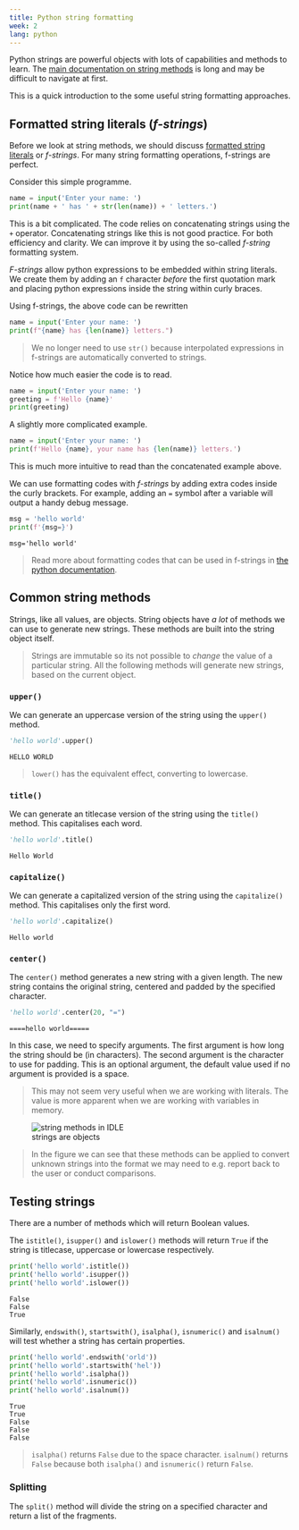 ```yaml
---
title: Python string formatting
week: 2
lang: python
---
```


Python strings are powerful objects with lots of capabilities and methods to learn.
The [main documentation on string methods](https://docs.python.org/3.3/library/stdtypes.html?highlight=split#string-methods) is long and may be difficult to navigate at first.

This is a quick introduction to the some useful string formatting approaches.

## Formatted string literals (*f-strings*)

Before we look at string methods, we should discuss [formatted string literals](https://docs.python.org/3/tutorial/inputoutput.html#formatted-string-literals) or *f-strings*.
For many string formatting operations, f-strings are perfect.

Consider this simple programme.

```python
name = input('Enter your name: ')
print(name + ' has ' + str(len(name)) + ' letters.')
```

This is a bit complicated.
The code relies on concatenating strings using the `+` operator.
Concatenating strings like this is not good practice.
For both efficiency and clarity.
We can improve it by using the so-called *f-string* formatting system.

*F-strings* allow python expressions to be embedded within string literals.
We create them by adding an `f` character *before* the first quotation mark and placing python expressions inside the string within curly braces.

Using f-strings, the above code can be rewritten

```python
name = input('Enter your name: ')
print(f"{name} has {len(name)} letters.")
```

> We no longer need to use `str()` because interpolated expressions in f-strings are automatically converted to strings.

Notice how much easier the code is to read.

```python
name = input('Enter your name: ')
greeting = f'Hello {name}'
print(greeting)
```

A slightly more complicated example.

```python
name = input('Enter your name: ')
print(f'Hello {name}, your name has {len(name)} letters.')
```

This is much more intuitive to read than the concatenated example above.

We can use formatting codes with *f-strings* by adding extra codes inside the curly brackets.
For example, adding an `=` symbol after a variable will output a handy debug message.

```python
msg = 'hello world'
print(f'{msg=}')
```
```plaintext
msg='hello world'
```

> Read more about formatting codes that can be used in f-strings in [the python documentation](https://docs.python.org/3/tutorial/inputoutput.html#formatted-string-literals).

## Common string methods

Strings, like all values, are objects.
String objects have *a lot* of methods we can use to generate new strings.
These methods are built into the string object itself.

> Strings are immutable so its not possible to *change* the value of a particular string.
All the following methods will generate new strings, based on the current object.

### `upper()`

We can generate an uppercase version of the string using the `upper()` method.

```python
'hello world'.upper()
```
```plaintext
HELLO WORLD
```

> `lower()` has the equivalent effect, converting to lowercase. 

### `title()`

We can generate an titlecase version of the string using the `title()` method.
This capitalises each word.

```python
'hello world'.title()
```
```plaintext
Hello World
```

### `capitalize()`

We can generate a capitalized version of the string using the `capitalize()` method.
This capitalises only the first word.

```python
'hello world'.capitalize()
```
```plaintext
Hello world
```

### `center()`

The `center()` method generates a new string with a given length.
The new string contains the original string, centered and padded by the specified character.

```python
'hello world'.center(20, "=")
```
```plaintext
====hello world=====
```

In this case, we need to specify arguments.
The first argument is how long the string should be (in characters).
The second argument is the character to use for padding.
This is an optional argument, the default value used if no argument is provided is a space.

>This may not seem very useful when we are working with literals.
>The value is more apparent when we are working with variables in memory.

<figure>
    <img src="{{"assets/img/string-methods.png" | relative_url}}" alt="string methods in IDLE">
    <figcaption>strings are objects</figcaption>
</figure>

>In the figure we can see that these methods can be applied to convert unknown strings into the format we may need to e.g. report back to the user or conduct comparisons.

## Testing strings

There are a number of methods which will return Boolean values.

The `istitle()`, `isupper()` and `islower()` methods will return `True` if the string is titlecase, uppercase or lowercase respectively.

```python
print('hello world'.istitle())
print('hello world'.isupper())
print('hello world'.islower())
```
```plaintext
False
False
True
```

Similarly, `endswith()`, `startswith()`, `isalpha()`, `isnumeric()` and `isalnum()` will test whether a string has certain properties.

```python
print('hello world'.endswith('orld'))
print('hello world'.startswith('hel'))
print('hello world'.isalpha())
print('hello world'.isnumeric())
print('hello world'.isalnum())
```
```plaintext
True
True
False
False
False
```

> `isalpha()` returns `False` due to the space character.
`isalnum()` returns `False` because both `isalpha()` and `isnumeric()` return `False`.

### Splitting

The `split()` method will divide the string on a specified character and return a list of the fragments.